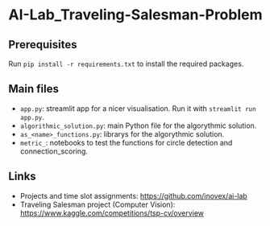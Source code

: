 # AI-Lab_Traveling-Salesman-Problem

## Prerequisites

Run `pip install -r requirements.txt` to install the required packages.

## Main files

- `app.py`: streamlit app for a nicer visualisation. Run it with `streamlit run app.py`.
- `algorithmic_solution.py`: main Python file for the algorythmic solution.
- `as_<name>_functions.py`: librarys for the algorythmic solution.
- `metric_`: notebooks to test the functions for circle detection and connection_scoring.

## Links

- Projects and time slot assignments:
  https://github.com/inovex/ai-lab
- Traveling Salesman project (Computer Vision):
  https://www.kaggle.com/competitions/tsp-cv/overview
